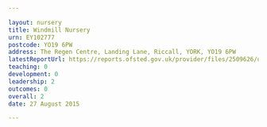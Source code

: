 ```yaml
---

layout: nursery
title: Windmill Nursery
urn: EY102777
postcode: YO19 6PW
address: The Regen Centre, Landing Lane, Riccall, YORK, YO19 6PW
latestReportUrl: https://reports.ofsted.gov.uk/provider/files/2509626/urn/EY102777.pdf
teaching: 0
development: 0
leadership: 2
outcomes: 0
overall: 2
date: 27 August 2015

---
```

